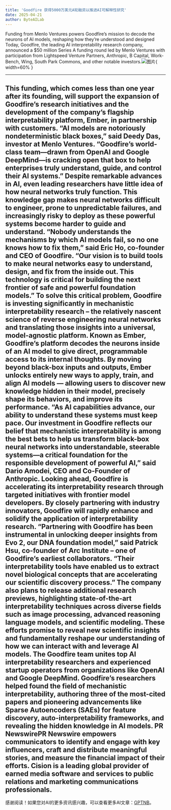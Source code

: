 ```yaml
---
title: 'Goodfire 获得5000万美元A轮融资以推进AI可解释性研究'
date: 2025-04-21
author: ByteAILab
---
```


Funding from Menlo Ventures powers Goodfire’s mission to decode the neurons of AI models, reshaping how they’re understood and designed
Today, Goodfire, the leading AI interpretability research company, announced a $50 million Series A funding round led by Menlo Ventures with participation from Lightspeed Venture Partners, Anthropic, B Capital, Work-Bench, Wing, South Park Commons, and other notable investors.![图片](https://ai-techpark.com/wp-content/uploads/Goodfire-Raises.jpg){ width=60% }

---
 This funding, which comes less than one year after its founding, will support the expansion of Goodfire’s research initiatives and the development of the company’s flagship interpretability platform, Ember, in partnership with customers.
“AI models are notoriously nondeterministic black boxes,” said Deedy Das, investor at Menlo Ventures. “Goodfire’s world-class team—drawn from OpenAI and Google DeepMind—is cracking open that box to help enterprises truly understand, guide, and control their AI systems.”
Despite remarkable advances in AI, even leading researchers have little idea of how neural networks truly function. This knowledge gap makes neural networks difficult to engineer, prone to unpredictable failures, and increasingly risky to deploy as these powerful systems become harder to guide and understand.
“Nobody understands the mechanisms by which AI models fail, so no one knows how to fix them,” said Eric Ho, co-founder and CEO of Goodfire. “Our vision is to build tools to make neural networks easy to understand, design, and fix from the inside out. This technology is critical for building the next frontier of safe and powerful foundation models.”
To solve this critical problem, Goodfire is investing significantly in mechanistic interpretability research – the relatively nascent science of reverse engineering neural networks and translating those insights into a universal, model-agnostic platform. Known as Ember, Goodfire’s platform decodes the neurons inside of an AI model to give direct, programmable access to its internal thoughts. By moving beyond black-box inputs and outputs, Ember unlocks entirely new ways to apply, train, and align AI models — allowing users to discover new knowledge hidden in their model, precisely shape its behaviors, and improve its performance.
“As AI capabilities advance, our ability to understand these systems must keep pace. Our investment in Goodfire reflects our belief that mechanistic interpretability is among the best bets to help us transform black-box neural networks into understandable, steerable systems—a critical foundation for the responsible development of powerful AI,” said Dario Amodei, CEO and Co-Founder of Anthropic.
Looking ahead, Goodfire is accelerating its interpretability research through targeted initiatives with frontier model developers. By closely partnering with industry innovators, Goodfire will rapidly enhance and solidify the application of interpretability research. “Partnering with Goodfire has been instrumental in unlocking deeper insights from Evo 2, our DNA foundation model,” said Patrick Hsu, co-founder of Arc Institute – one of Goodfire’s earliest collaborators. “Their interpretability tools have enabled us to extract novel biological concepts that are accelerating our scientific discovery process.”
The company also plans to release additional research previews, highlighting state-of-the-art interpretability techniques across diverse fields such as image processing, advanced reasoning language models, and scientific modeling. These efforts promise to reveal new scientific insights and fundamentally reshape our understanding of how we can interact with and leverage AI models.
The Goodfire team unites top AI interpretability researchers and experienced startup operators from organizations like OpenAI and Google DeepMind. Goodfire’s researchers helped found the field of mechanistic interpretability, authoring three of the most-cited papers and pioneering advancements like Sparse Autoencoders (SAEs) for feature discovery, auto-interpretability frameworks, and revealing the hidden knowledge in AI models.
PR NewswirePR Newswire empowers communicators to identify and engage with key influencers, craft and distribute meaningful stories, and measure the financial impact of their efforts. Cision is a leading global provider of earned media software and services to public relations and marketing communications professionals.
---
感谢阅读！如果您对AI的更多资讯感兴趣，可以查看更多AI文章：[GPTNB](https://gptnb.com)。